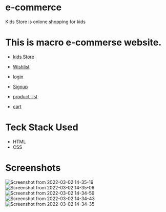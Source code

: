 
# e-commerce

Kids Store is onlone shopping for kids

# This is macro e-commerse website.

* [kids Store](https://friendly-feynman-ccbe74.netlify.app/)
* [Wishlist](https://friendly-feynman-ccbe74.netlify.app/wishlist/wish-list.html)

* [login](https://friendly-feynman-ccbe74.netlify.app/authentication/login)

* [Signup](https://friendly-feynman-ccbe74.netlify.app/authentication/login#)
* [product-list](https://friendly-feynman-ccbe74.netlify.app/product%20list/product-list.html)
* [cart](https://friendly-feynman-ccbe74.netlify.app/cart/cart.html)

# Teck Stack Used

* HTML
* CSS

# Screenshots
![Screenshot from 2022-03-02 14-35-19](https://user-images.githubusercontent.com/83698686/156331396-4b925e5d-2013-4ecb-a18d-48a662d844a1.png)
![Screenshot from 2022-03-02 14-35-06](https://user-images.githubusercontent.com/83698686/156331435-4ae0fe89-1089-41be-8c86-fac3431532ca.png)
![Screenshot from 2022-03-02 14-34-59](https://user-images.githubusercontent.com/83698686/156331440-54f15ed3-5411-4e14-970a-acb3d8e7d202.png)
![Screenshot from 2022-03-02 14-34-43](https://user-images.githubusercontent.com/83698686/156331468-dd8b0e2e-9749-4787-9d61-790afcafd26f.png)
![Screenshot from 2022-03-02 14-34-35](https://user-images.githubusercontent.com/83698686/156331473-86e64bdc-8415-42d7-9c92-c55260490f90.png)

